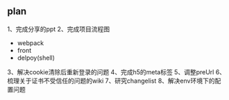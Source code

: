 ## plan
1、完成分享的ppt
2、完成项目流程图
- webpack
- front
- delpoy(shell)

3、解决cookie清除后重新登录的问题
4、完成h5的meta标签
5、调整preUrl
6、梳理关于证书不受信任的问题的wiki
7、研究changelist
8、解决env环境下的配置问题
